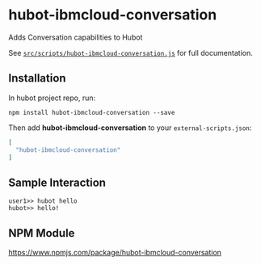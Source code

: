 # hubot-ibmcloud-conversation

Adds Conversation capabilities to Hubot

See [`src/scripts/hubot-ibmcloud-conversation.js`](src/scripts/hubot-ibmcloud-conversation.js) for full documentation.

## Installation

In hubot project repo, run:

`npm install hubot-ibmcloud-conversation --save`

Then add **hubot-ibmcloud-conversation** to your `external-scripts.json`:

```json
[
  "hubot-ibmcloud-conversation"
]
```

## Sample Interaction

```
user1>> hubot hello
hubot>> hello!
```

## NPM Module

https://www.npmjs.com/package/hubot-ibmcloud-conversation
